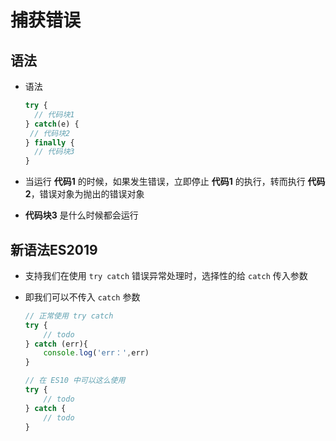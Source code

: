 # 捕获错误

## 语法

+ 语法

    ```js
    try {
      // 代码块1
    } catch(e) {
     // 代码块2
    } finally {
      // 代码块3
    }
    ```

+ 当运行 **代码1** 的时候，如果发生错误，立即停止 **代码1** 的执行，转而执行 **代码2**，错误对象为抛出的错误对象

+ **代码块3** 是什么时候都会运行

## 新语法ES2019

+ 支持我们在使用 `try catch` 错误异常处理时，选择性的给 `catch` 传入参数

+ 即我们可以不传入 `catch` 参数

    ```js
    // 正常使用 try catch
    try {
        // todo
    } catch (err){
        console.log('err：',err)
    }

    ```

    ```js
    // 在 ES10 中可以这么使用
    try {
        // todo
    } catch {
        // todo
    }

    ```
